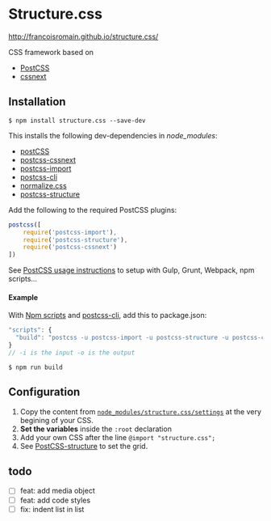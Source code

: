 # Structure.css

http://francoisromain.github.io/structure.css/

CSS framework based on 

- [PostCSS](http://postcss.org/)
- [cssnext](http://cssnext.io)

## Installation

    $ npm install structure.css --save-dev

This installs the following dev-dependencies in *node_modules*:

- [postCSS](https://www.npmjs.com/package/postcss)
- [postcss-cssnext](https://www.npmjs.com/package/postcss-cssnext)
- [postcss-import](https://www.npmjs.com/package/postcss-import)
- [postcss-cli](https://www.npmjs.com/package/postcss-cli)
- [normalize.css](https://www.npmjs.com/package/normalize-css)
- [postcss-structure](https://www.npmjs.com/package/postcss-structure)

Add the following to the required PostCSS plugins:

``` js
postcss([ 
    require('postcss-import'),
    require('postcss-structure'),
    require('postcss-cssnext') 
])
```

See [PostCSS usage instructions](https://github.com/postcss/postcss#usage) to setup with Gulp, Grunt, Webpack, npm scripts…

#### Example

With [Npm scripts](https://docs.npmjs.com/misc/scripts) and [postcss-cli](https://www.npmjs.com/package/postcss-cli), add this to package.json:

```js
"scripts": {
  "build": "postcss -u postcss-import -u postcss-structure -u postcss-cssnext -i src/css/styles.css -o dist/css/styles.css"
}
// -i is the input -o is the output
```

    $ npm run build


## Configuration

1. Copy the content from [`node_modules/structure.css/settings`](https://raw.githubusercontent.com/francoisromain/structure.css/master/settings.css) at the very begining of your CSS.
2. __Set the variables__ inside the `:root` declaration
3. Add your own CSS after the line `@import "structure.css";`
4. See [PostCSS-structure](https://github.com/francoisromain/postcss-structure#usage) to set the grid.

## todo

- [ ] feat: add media object
- [ ] feat: add code styles
- [ ] fix: indent list in list